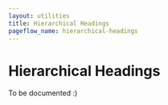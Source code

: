 ```yaml
---
layout: utilities
title: Hierarchical Headings
pageflow_name: hierarchical-headings
---
```


# Hierarchical Headings

To be documented :)